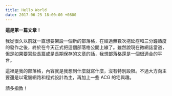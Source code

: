 ```yaml
---
title: Hello World
date: 2017-06-25 18:00:00 +0800
---
```


**這是第一篇文章！**

我從很久以前就一直想要架設一個新的部落格，在經過無數次拖延症和三分鐘熱度的發作之後，終於在今天正式把這個部落格公開上線了。雖然說現在微網誌當道，但是如果要寫些長篇或是長期保存的文章的話，我想部落格還是一個很適合的平台。

這裡是我的部落格，內容就是我想到什麼就寫什麼，沒有特別設限。不過大方向主要還是以電腦網路和程式設計為主，再加上一些 ACG 的宅興趣。

請多指教！
